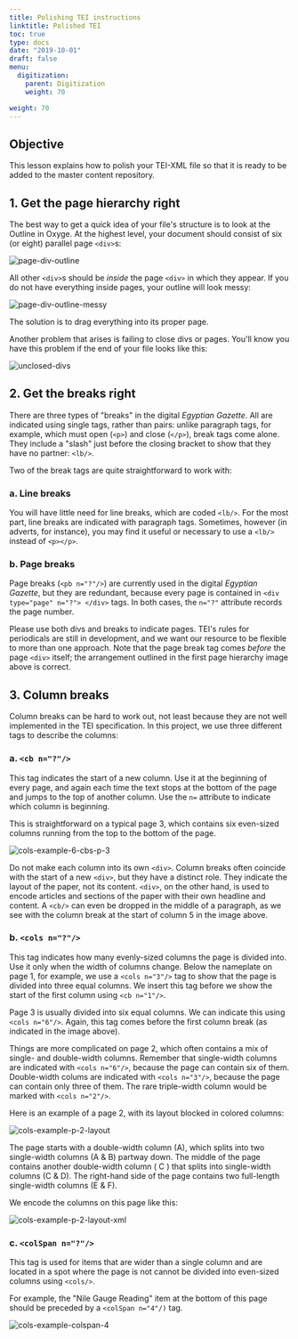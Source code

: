 ```yaml
---
title: Polishing TEI instructions
linktitle: Polished TEI
toc: true
type: docs
date: "2019-10-01"
draft: false
menu:
  digitization:
    parent: Digitization
    weight: 70

weight: 70
---
```


## Objective
This lesson explains how to polish your TEI-XML file so that it is ready to be added to the master content repository.

## 1. Get the page hierarchy right

The best way to get a quick idea of your file's structure is to look at the Outline in Oxyge. At the highest level, your document should consist of six (or eight) parallel page `<div>`s:

![page-div-outline](/img/page-div-outline.png)

All other `<div>`s should be _inside_ the page `<div>` in which they appear. If you do not have everything inside pages, your outline will look messy:

![page-div-outline-messy](/img/page-div-outline-messy.png)

The solution is to drag everything into its proper page. 

Another problem that arises is failing to close divs or pages. You'll know you have this problem if the end of your file looks like this:

![unclosed-divs](/img/unclosed-divs.png)

## 2. Get the breaks right

There are three types of "breaks" in the digital _Egyptian Gazette_. All are indicated using single tags, rather than pairs: unlike paragraph tags, for example, which must open (`<p>`) and close (`</p>`), break tags come alone. They include a "slash" just before the closing bracket to show that they have no partner: `<lb/>`. 

Two of the break tags are quite straightforward to work with:

### a. Line breaks

You will have little need for line breaks, which are coded `<lb/>`. For the most part, line breaks are indicated with paragraph tags. Sometimes, however (in adverts, for instance), you may find it useful or necessary to use a `<lb/>` instead of `<p></p>`.

### b. Page breaks

Page breaks (`<pb n="?"/>`) are currently used in the digital _Egyptian Gazette_, but they are redundant, because every page is contained in `<div type="page" n="?"> </div>` tags. In both cases, the `n="?"` attribute records the page number.

Please use both divs and breaks to indicate pages. TEI's rules for periodicals are still in development, and we want our resource to be flexible to more than one approach. Note that the page break tag comes _before_ the page `<div>` itself; the arrangement outlined in the first page hierarchy image above is correct.

## 3. Column breaks

Column breaks can be hard to work out, not least because they are not well implemented in the TEI specification. In this project, we use three different tags to describe the columns:

### a. `<cb n="?"/>`
This tag indicates the start of a new column. Use it at the beginning of every page, and again each time the text stops at the bottom of the page and jumps to the top of another column. Use the `n=` attribute to indicate which column is beginning. 

This is straightforward on a typical page 3, which contains six even-sized columns running from the top to the bottom of the page. 

![cols-example-6-cbs-p-3](/img/cols-example-6-cbs-p-3.png)

Do not make each column into its own `<div>`. Column breaks often coincide with the start of a new `<div>`, but they have a distinct role. They indicate the layout of the paper, not its content. `<div>`, on the other hand, is used to encode articles and sections of the paper with their own headline and content. A `<cb/>` can even be dropped in the middle of a paragraph, as we see with the column break at the start of column 5 in the image above.

### b. `<cols n="?"/>` 
This tag indicates how many evenly-sized columns the page is divided into. Use it only when the width of columns change. Below the nameplate on page 1, for example, we use a `<cols n="3"/>` tag to show that the page is divided into three equal columns. We insert this tag before we show the start of the first column using `<cb n="1"/>`.

Page 3 is usually divided into six equal columns. We can indicate this using `<cols n="6"/>`. Again, this tag comes before the first column break (as indicated in the image above).

Things are more complicated on page 2, which often contains a mix of single- and double-width columns. Remember that single-width columns are indicated with `<cols n="6"/>`, because the page can contain six of them. Double-width colums are indicated with `<cols n="3"/>`, because the page can contain only three of them. The rare triple-width column would be marked with `<cols n="2"/>`.

Here is an example of a page 2, with its layout blocked in colored columns:

![cols-example-p-2-layout](/img/cols-example-p-2-layout.png)

The page starts with a double-width column (A), which splits into two single-width columns (A & B) partway down. The middle of the page contains another double-width column ( C ) that splits into single-width columns (C & D). The right-hand side of the page contains two full-length single-width columns (E & F).

We encode the columns on this page like this:

![cols-example-p-2-layout-xml](/img/cols-example-p-2-layout-xml.png)

### c. `<colSpan n="?"/>` 
This tag is used for items that are wider than a single column and are located in a spot where the page is not cannot be divided into even-sized columns using `<cols/>`.

For example, the "Nile Gauge Reading" item at the bottom of this page should be preceded by a `<colSpan n="4"/)` tag.

![cols-example-colspan-4](/img/cols-example-colspan-4.png)